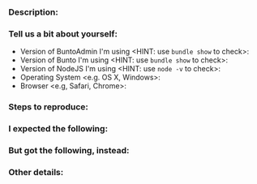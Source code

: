 <!-- BuntoAdmin Issue Ticket -->
<!-- To tackle bugs better, we recommend that you report one issue per ticket -->

### Description:
<!-- Describe in one or two sentences why you're opening this issue: -->


### Tell us a bit about yourself:
* Version of BuntoAdmin I'm using <HINT: use `bundle show` to check>:
* Version of Bunto I'm using <HINT: use `bundle show` to check>:
* Version of NodeJS I'm using <HINT: use `node -v` to check>:
* Operating System <e.g. OS X, Windows>:
* Browser <e.g, Safari, Chrome>:

### Steps to reproduce:
<!-- List the steps someone else can take to reproduce the conditions you're reporting. -->


### I expected the following:
<!-- After you take those steps, what do you expect to happen? -->


### But got the following, instead:
<!-- After you take those steps, what actually happens, instead? -->


### Other details:
<!-- Anything else you think we should know? Do you have a screenshot? An animated GIF? Can you express the problem using emoji? -->
